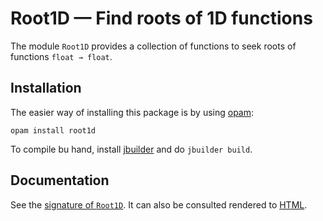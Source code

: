 Root1D — Find roots of 1D functions
===================================

The module `Root1D` provides a collection of functions to seek roots
of functions `float → float`.


Installation
------------

The easier way of installing this package is by using [opam][]:

```shell
opam install root1d
```

To compile bu hand, install [jbuilder][] and do `jbuilder build`.


[opam]: https://opam.ocaml.org/
[jbuilder]: https://github.com/janestreet/jbuilder

Documentation
-------------

See the [signature of `Root1D`](src/Root1D.mli).  It can also be
consulted rendered to [HTML](http://math.umons.ac.be/an/software/doc/Root1D/).
